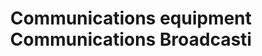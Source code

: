 ---
title: Communications equipment Communications Broadcasti
longTitle: 'Communications equipment, Communications, Broadcasting industry'
tags:
- gccommon
relatedTerm:
- "[[Communications industry]]"
---